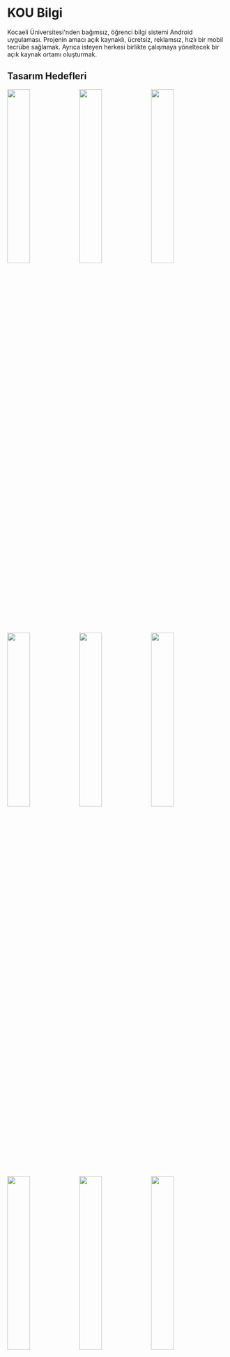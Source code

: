 # KOU Bilgi

Kocaeli Üniversitesi'nden bağımsız, öğrenci bilgi sistemi Android uygulaması. Projenin amacı açık kaynaklı, ücretsiz, reklamsız, hızlı bir mobil tecrübe sağlamak. Ayrıca isteyen herkesi birlikte çalışmaya yöneltecek bir açık kaynak ortamı oluşturmak.

## Tasarım Hedefleri

<img src="https://github.com/yunusemregul/koubilgi/blob/master/tasar%C4%B1m-hedefleri/sayfalar/loading.png?raw=true" width="32%"> <img src="https://github.com/yunusemregul/koubilgi/blob/master/tasar%C4%B1m-hedefleri/sayfalar/giris.png?raw=true" width="32%"> <img src="https://github.com/yunusemregul/koubilgi/blob/master/tasar%C4%B1m-hedefleri/sayfalar/ana_menu.png?raw=true" width="32%">
<img src="https://github.com/yunusemregul/koubilgi/blob/master/tasar%C4%B1m-hedefleri/sayfalar/ana_menu___scrolling.png?raw=true" width="32%"> <img src="https://github.com/yunusemregul/koubilgi/blob/master/tasar%C4%B1m-hedefleri/sayfalar/not_bilgileri.png?raw=true" width="32%"> <img src="https://github.com/yunusemregul/koubilgi/blob/master/tasar%C4%B1m-hedefleri/sayfalar/ders_programi.png?raw=true" width="32%">
<img src="https://github.com/yunusemregul/koubilgi/blob/master/tasar%C4%B1m-hedefleri/sayfalar/genel_durum.png?raw=true" width="32%"> <img src="https://github.com/yunusemregul/koubilgi/blob/master/tasar%C4%B1m-hedefleri/sayfalar/harc_durumu.png?raw=true" width="32%"> <img src="https://github.com/yunusemregul/koubilgi/blob/master/tasar%C4%B1m-hedefleri/sayfalar/sinav_programi.png?raw=true" width="32%">
<img src="https://github.com/yunusemregul/koubilgi/blob/master/tasar%C4%B1m-hedefleri/sayfalar/ders_listesi.png?raw=true" width="32%"> <img src="https://github.com/yunusemregul/koubilgi/blob/master/tasar%C4%B1m-hedefleri/sayfalar/yemekhane.png?raw=true" width="32%"> <img src="https://github.com/yunusemregul/koubilgi/blob/master/tasar%C4%B1m-hedefleri/sayfalar/ayarlar.png?raw=true" width="32%"> 
<img src="https://github.com/yunusemregul/koubilgi/blob/master/tasar%C4%B1m-hedefleri/sayfalar/mesajlar.png?raw=true" width="32%"> <img src="https://github.com/yunusemregul/koubilgi/blob/master/tasar%C4%B1m-hedefleri/popuplar/basarili.png?raw=true" width="32%"> <img src="https://github.com/yunusemregul/koubilgi/blob/master/tasar%C4%B1m-hedefleri/popuplar/hata.png?raw=true" width="32%"> 
